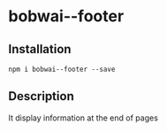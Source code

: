 # bobwai--footer

## Installation

    npm i bobwai--footer --save

## Description

It display information at the end of pages
